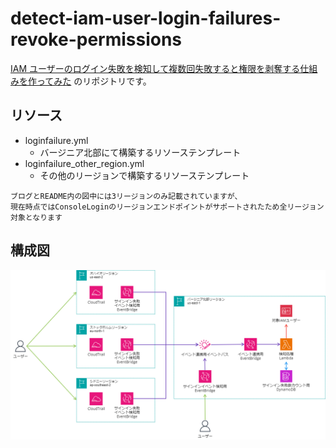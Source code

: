 # detect-iam-user-login-failures-revoke-permissions

[IAM ユーザーのログイン失敗を検知して複数回失敗すると権限を剥奪する仕組みを作ってみた](https://dev.classmethod.jp/articles/detect-iam-user-login-failures-revoke-permissions/) のリポジトリです。

## リソース

- loginfailure.yml
  - バージニア北部にて構築するリソーステンプレート
- loginfailure_other_region.yml
  - その他のリージョンで構築するリソーステンプレート
 
```
ブログとREADME内の図中には3リージョンのみ記載されていますが、
現在時点ではConsoleLoginのリージョンエンドポイントがサポートされたため全リージョン対象となります
```

## 構成図

<img src="/img/iam_account_lock_none.png">
